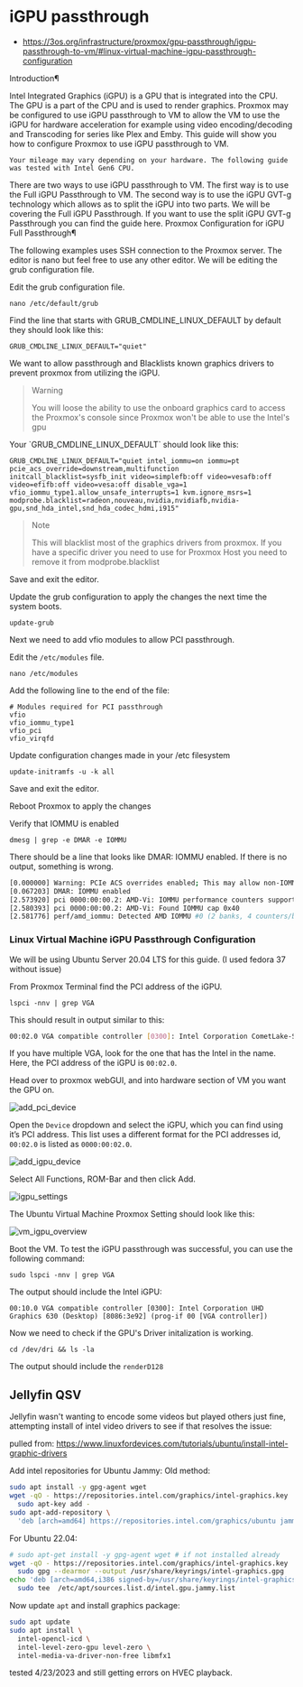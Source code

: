# iGPU passthrough
- https://3os.org/infrastructure/proxmox/gpu-passthrough/igpu-passthrough-to-vm/#linux-virtual-machine-igpu-passthrough-configuration

Introduction¶

Intel Integrated Graphics (iGPU) is a GPU that is integrated into the CPU. The GPU is a part of the CPU and is used to render graphics. Proxmox may be configured to use iGPU passthrough to VM to allow the VM to use the iGPU for hardware acceleration for example using video encoding/decoding and Transcoding for series like Plex and Emby. This guide will show you how to configure Proxmox to use iGPU passthrough to VM.

    Your mileage may vary depending on your hardware. The following guide was tested with Intel Gen6 CPU.

There are two ways to use iGPU passthrough to VM. The first way is to use the Full iGPU Passthrough to VM. The second way is to use the iGPU GVT-g technology which allows as to split the iGPU into two parts. We will be covering the Full iGPU Passthrough. If you want to use the split iGPU GVT-g Passthrough you can find the guide here.
Proxmox Configuration for iGPU Full Passthrough¶

The following examples uses SSH connection to the Proxmox server. The editor is nano but feel free to use any other editor. We will be editing the grub configuration file.

Edit the grub configuration file.

    nano /etc/default/grub

Find the line that starts with GRUB_CMDLINE_LINUX_DEFAULT by default they should look like this:

    GRUB_CMDLINE_LINUX_DEFAULT="quiet"

We want to allow passthrough and Blacklists known graphics drivers to prevent proxmox from utilizing the iGPU.
<blockquote>
Warning

You will loose the ability to use the onboard graphics card to access the Proxmox's console since Proxmox won't be able to use the Intel's gpu
</blockquote>
Your `GRUB_CMDLINE_LINUX_DEFAULT` should look like this:

    GRUB_CMDLINE_LINUX_DEFAULT="quiet intel_iommu=on iommu=pt pcie_acs_override=downstream,multifunction initcall_blacklist=sysfb_init video=simplefb:off video=vesafb:off video=efifb:off video=vesa:off disable_vga=1 vfio_iommu_type1.allow_unsafe_interrupts=1 kvm.ignore_msrs=1 modprobe.blacklist=radeon,nouveau,nvidia,nvidiafb,nvidia-gpu,snd_hda_intel,snd_hda_codec_hdmi,i915"

<blockquote>
Note

This will blacklist most of the graphics drivers from proxmox. If you have a specific driver you need to use for Proxmox Host you need to remove it from modprobe.blacklist
</blockquote>

Save and exit the editor.

Update the grub configuration to apply the changes the next time the system boots.

    update-grub

Next we need to add vfio modules to allow PCI passthrough.

Edit the `/etc/modules` file.

    nano /etc/modules

Add the following line to the end of the file:
```
# Modules required for PCI passthrough
vfio
vfio_iommu_type1
vfio_pci
vfio_virqfd
```
Update configuration changes made in your /etc filesystem

`update-initramfs -u -k all`

Save and exit the editor.

Reboot Proxmox to apply the changes

Verify that IOMMU is enabled

`dmesg | grep -e DMAR -e IOMMU`

There should be a line that looks like DMAR: IOMMU enabled. If there is no output, something is wrong.
```bash
[0.000000] Warning: PCIe ACS overrides enabled; This may allow non-IOMMU protected peer-to-peer DMA
[0.067203] DMAR: IOMMU enabled
[2.573920] pci 0000:00:00.2: AMD-Vi: IOMMU performance counters supported
[2.580393] pci 0000:00:00.2: AMD-Vi: Found IOMMU cap 0x40
[2.581776] perf/amd_iommu: Detected AMD IOMMU #0 (2 banks, 4 counters/bank).
```
### Linux Virtual Machine iGPU Passthrough Configuration

We will be using Ubuntu Server 20.04 LTS for this guide. (I used fedora 37 without issue)

From Proxmox Terminal find the PCI address of the iGPU.

    lspci -nnv | grep VGA

This should result in output similar to this:

```bash
00:02.0 VGA compatible controller [0300]: Intel Corporation CometLake-S GT2 [UHD Graphics 630] [8086:3e92] (prog-if 00 [VGA controller])
```

If you have multiple VGA, look for the one that has the Intel in the name. Here, the PCI address of the iGPU is `00:02.0`.

Head over to proxmox webGUI, and into hardware section of VM you want the GPU on. 

![add_pci_device](./add_pci_device.jpg)

Open the `Device` dropdown and select the iGPU, which you can find using it’s PCI address. This list uses a different format for the PCI addresses id, `00:02.0` is listed as `0000:00:02.0`.

![add_igpu_device](add_iGPU_proxmox.jpg)

Select All Functions, ROM-Bar and then click Add.

![igpu_settings](igpu_settings.jpg)

The Ubuntu Virtual Machine Proxmox Setting should look like this:

![vm_igpu_overview](vm_igpu_overview.jpg)

Boot the VM. To test the iGPU passthrough was successful, you can use the following command:

    sudo lspci -nnv | grep VGA

The output should include the Intel iGPU:

    00:10.0 VGA compatible controller [0300]: Intel Corporation UHD Graphics 630 (Desktop) [8086:3e92] (prog-if 00 [VGA controller])

Now we need to check if the GPU's Driver initalization is working.

    cd /dev/dri && ls -la

The output should include the `renderD128`

## Jellyfin QSV

Jellyfin wasn't wanting to encode some videos but played others just fine, attempting install of intel video drivers to see if that resolves the issue: 

pulled from: https://www.linuxfordevices.com/tutorials/ubuntu/install-intel-graphic-drivers

Add intel repositories for Ubuntu Jammy: 
Old method: 
```bash
sudo apt install -y gpg-agent wget
wget -qO - https://repositories.intel.com/graphics/intel-graphics.key |
  sudo apt-key add -
sudo apt-add-repository \
  'deb [arch=amd64] https://repositories.intel.com/graphics/ubuntu jammy main'
```
For Ubuntu 22.04: 

```bash
# sudo apt-get install -y gpg-agent wget # if not installed already
wget -qO - https://repositories.intel.com/graphics/intel-graphics.key | \
  sudo gpg --dearmor --output /usr/share/keyrings/intel-graphics.gpg
echo 'deb [arch=amd64,i386 signed-by=/usr/share/keyrings/intel-graphics.gpg] https://repositories.intel.com/graphics/ubuntu jammy arc' | \
  sudo tee  /etc/apt/sources.list.d/intel.gpu.jammy.list
```
Now update `apt` and install graphics package: 

```bash
sudo apt update
sudo apt install \
  intel-opencl-icd \
  intel-level-zero-gpu level-zero \
  intel-media-va-driver-non-free libmfx1
```
tested 4/23/2023 and still getting errors on HVEC playback. 
